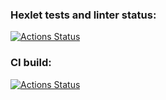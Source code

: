### Hexlet tests and linter status:
[![Actions Status](https://github.com/shimmeg/devops-for-programmers-project-74/workflows/hexlet-check/badge.svg)](https://github.com/shimmeg/devops-for-programmers-project-74/actions/workflows/hexlet-check.yml)

### CI build:
[![Actions Status](https://github.com/shimmeg/devops-for-programmers-project-74/workflows/CI/badge.svg)](https://github.com/shimmeg/devops-for-programmers-project-74/actions/workflows/push.yml)
